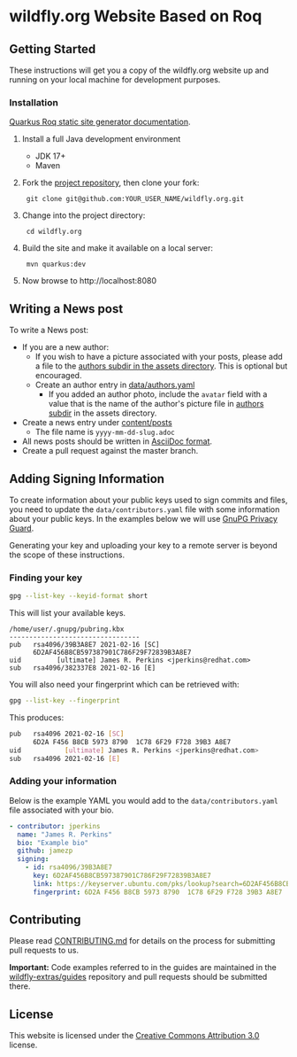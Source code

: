 # wildfly.org Website Based on Roq

## Getting Started

These instructions will get you a copy of the wildfly.org website up and running on your local machine for development purposes.

### Installation

[Quarkus Roq static site generator documentation](https://iamroq.com/).

1. Install a full Java development environment
    * JDK 17+
    * Maven

2. Fork the [project repository](https://github.com/wildfly/wildfly.org), then clone your fork:

        git clone git@github.com:YOUR_USER_NAME/wildfly.org.git

3. Change into the project directory:

        cd wildfly.org

4. Build the site and make it available on a local server:

        mvn quarkus:dev

5. Now browse to http://localhost:8080

## Writing a News post

To write a News post:

- If you are a new author:
  - If you wish to have a picture associated with your posts, please add a file to the [authors subdir in the assets directory](https://github.com/wildfly/wildfly.org/tree/master/public/assets/img/authors). This is optional but encouraged.
  - Create an author entry in [data/authors.yaml](https://github.com/wildfly/wildfly.org/tree/master/data/authors.yaml)
      - If you added an author photo, include the `avatar` field with a value that is the name of the author's picture file in [authors subdir](https://github.com/wildfly/wildfly.org/tree/master/public/assets/img/authors) in the assets directory.
- Create a news entry under [content/posts](https://github.com/wildfly/wildfly.org/tree/master/content/posts)
    - The file name is `yyyy-mm-dd-slug.adoc`
- All news posts should be written in [AsciiDoc format](https://asciidoctor.org/docs/asciidoc-syntax-quick-reference/).
- Create a pull request against the master branch.

## Adding Signing Information

To create information about your public keys used to sign commits and files, you need to update the `data/contributors.yaml`
file with some information about your public keys. In the examples below we will use [GnuPG Privacy Guard](https://gnupg.org/).

Generating your key and uploading your key to a remote server is beyond the scope of these instructions.

### Finding your key

```bash
gpg --list-key --keyid-format short
```

This will list your available keys.

```
/home/user/.gnupg/pubring.kbx
---------------------------------
pub   rsa4096/39B3A8E7 2021-02-16 [SC]
      6D2AF456B8CB597387901C786F29F72839B3A8E7
uid         [ultimate] James R. Perkins <jperkins@redhat.com>
sub   rsa4096/382337E8 2021-02-16 [E]
```

You will also need your fingerprint which can be retrieved with:

```bash
gpg --list-key --fingerprint
```

This produces:
```bash
pub   rsa4096 2021-02-16 [SC]
      6D2A F456 B8CB 5973 8790  1C78 6F29 F728 39B3 A8E7
uid           [ultimate] James R. Perkins <jperkins@redhat.com>
sub   rsa4096 2021-02-16 [E]
```

### Adding your information

Below is the example YAML you would add to the `data/contributors.yaml` file associated with your bio.

```yaml
- contributor: jperkins
  name: "James R. Perkins"
  bio: "Example bio"
  github: jamezp
  signing:
    - id: rsa4096/39B3A8E7
      key: 6D2AF456B8CB597387901C786F29F72839B3A8E7
      link: https://keyserver.ubuntu.com/pks/lookup?search=6D2AF456B8CB597387901C786F29F72839B3A8E7&fingerprint=on&op=index
      fingerprint: 6D2A F456 B8CB 5973 8790  1C78 6F29 F728 39B3 A8E7
```

## Contributing

Please read [CONTRIBUTING.md](https://github.com/wildfly/wildfly.org/blob/master/contribute.md) for details on the process for submitting pull requests to us.

**Important:** Code examples referred to in the guides are maintained in the [wildfly-extras/guides](https://github.com/wildfly-extras/guides) repository and pull requests should be submitted there.


## License

This website is licensed under the [Creative Commons Attribution 3.0](https://creativecommons.org/licenses/by/3.0/) license.

